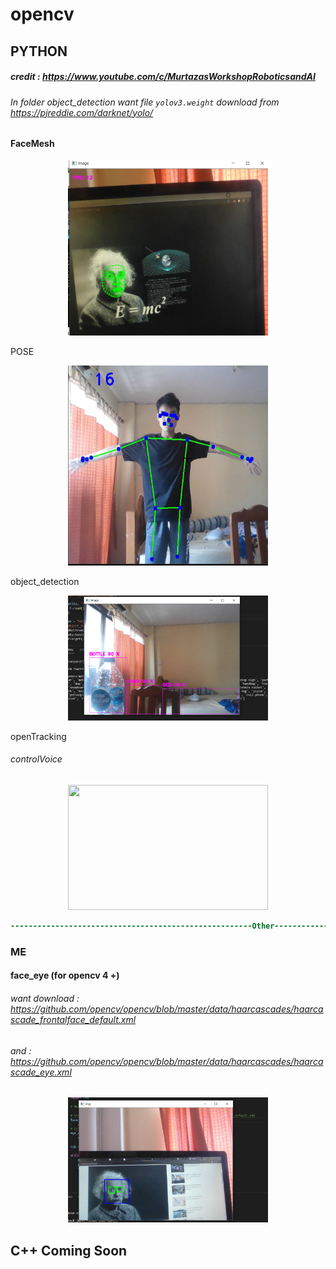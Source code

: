 # opencv
## PYTHON
##### credit : https://www.youtube.com/c/MurtazasWorkshopRoboticsandAI
###### In folder object_detection want file `yolov3.weight` download from https://pjreddie.com/darknet/yolo/
#### FaceMesh
<p align="center">
<img src="img/Face%20M.png" width="320" height="280">
</p>
POSE
<p align="center">
<img src="img/POSE.PNG" width="320" height="320">
</p>
object_detection
<p align="center">
<img src="img/object.png" width="320" height="200">
</p>
openTracking

###### controlVoice
<p align="center">
<img src="img/Voice.gif" width="320" height="200">
</p>

```diff
------------------------------------------------------Other-----------------------------------------------------------
```

### ME
#### face_eye (for opencv 4 +)
###### want download : https://github.com/opencv/opencv/blob/master/data/haarcascades/haarcascade_frontalface_default.xml
######       and     : https://github.com/opencv/opencv/blob/master/data/haarcascades/haarcascade_eye.xml
<p align="center">
<img src="img/face_eye.png" width="320" height="200">
</p>

## C++ Coming Soon
